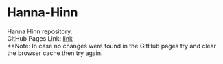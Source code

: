 # Hanna-Hinn
Hanna Hinn repository.  
GitHub Pages Link: [link](https://jsd-0723.github.io/Hanna-Hinn/)  
**Note: In case no changes were found in the GitHub pages try and clear the browser cache then try again.
